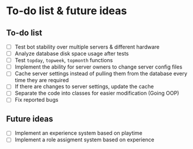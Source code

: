 # To-do list & future ideas
## To-do list
- [ ] Test bot stability over multiple servers & different hardware
- [ ] Analyze database disk space usage after tests
- [ ] Test `topday`, `topweek`, `topmonth` functions
- [ ] Implement the ability for server owners to change server config files
- [ ] Cache server settings instead of pulling them from the database every time they are required
- [ ] If there are changes to server settings, update the cache
- [ ] Separate the code into classes for easier modification (Going OOP)
- [ ] Fix reported bugs

## Future ideas
- [ ] Implement an experience system based on playtime
- [ ] Implement a role assigment system based on experience
